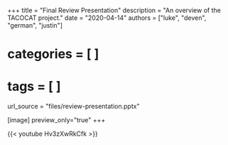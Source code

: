 +++
title = "Final Review Presentation"
description = "An overview of the TACOCAT project."
date = "2020-04-14"
authors = ["luke", "deven", "german", "justin"]
# categories = [ ]
# tags = [ ]

url_source = "files/review-presentation.pptx"

[image]
   preview_only="true"
+++

{{< youtube Hv3zXwRkCfk >}}